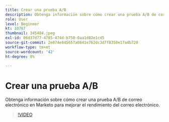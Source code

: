 ```yaml
---
title: Crear una prueba A/B
description: Obtenga información sobre cómo crear una prueba A/B de correo electrónico en Marketo para mejorar el rendimiento del correo electrónico.
role: User
level: Beginner
kt: 10767
thumbnail: 345484.jpeg
exl-id: 06d37d77-4785-474d-b750-0aa1d82e1cd5
source-git-commit: 2e074e845657a0841e762dc3d7f8358e17a4b720
workflow-type: tm+mt
source-wordcount: '42'
ht-degree: 0%

---
```


# Crear una prueba A/B

Obtenga información sobre cómo crear una prueba A/B de correo electrónico en Marketo para mejorar el rendimiento del correo electrónico.

>[!VIDEO](https://video.tv.adobe.com/v/345484/?quality=12&learn=on)
